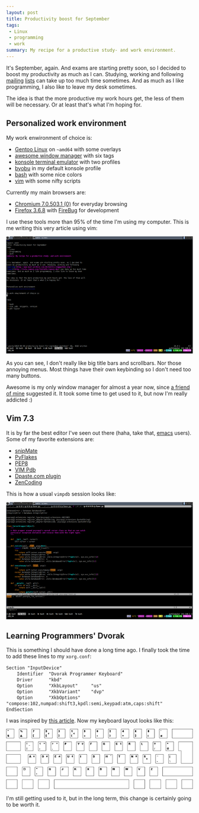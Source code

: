 ```yaml
---
layout: post
title: Productivity boost for September
tags:
 - Linux
 - programming
 - work
summary: My recipe for a productive study- and work environment.
---
```


It's September, again. And exams are starting pretty soon, so I decided to
boost my productivity as much as I can. Studying, working and following
[mailing](http://www.mail-archive.com/distutils-sig@python.org/)
[lists](http://lists.repoze.org/listinfo/repoze-dev) can take up too much time
sometimes. And as much as I like programming, I also like to leave my desk
sometimes.

The idea is that the more productive my work hours get, the less of them will
be necessary. Or at least that's what I'm hoping for.


Personalized work environment
-----------------------------

My work enwironment of choice is:

* [Gentoo Linux](http://www.gentoo.org/) on `~amd64` with some overlays
* [awesome window manager](http://awesome.naquadah.org/) with six tags
* [konsole terminal emulator](http://konsole.kde.org/) with two profiles
* [byobu](https://launchpad.net/byobu) in my default konsole profile
* [bash](http://www.gnu.org/software/bash/) with some nice colors
* [vim](http://www.vim.org/) with some nifty scripts

Currently my main browsers are:

* [Chromium 7.0.503.1 (0)](http://www.chromium.org/) for everyday browsing
* [Firefox 3.6.8](http://www.mozilla.com/en-US/firefox/firefox.html) with
  [FireBug](http://getfirebug.com/) for development

I use these tools more than 95% of the time I'm using my computer. This is me
writing this very article using vim:

<div class="center">
  <a href="/media/images/random/environ.png">
    <img src="/media/images/random/environ-small.png"/>
  </a>
</div>

As you can see, I don't really like big title bars and scrollbars. Nor those
annoying menus. Most things have their own keybinding so I don't need too many
buttons.

Awesome is my only window manager for almost a year now, since <a
href="http://kobold.it/blog/" rel="met">a friend of mine</a> suggested it. It
took some time to get used to it, but now I'm really addicted :)


Vim 7.3
-------

It is by far the best editor I've seen out there (haha, take that,
[emacs](http://www.gnu.org/software/emacs/) users). Some of my favorite
extensions are:

* [snipMate](http://www.vim.org/scripts/script.php?script_id=2540)
* [PyFlakes](http://github.com/kevinw/pyflakes-vim)
* [PEP8](http://www.vim.org/scripts/script.php?script_id=2914)
* [VIM Pdb](http://github.com/gotcha/vimpdb)
* [Dpaste.com plugin](http://www.vim.org/scripts/script.php?script_id=2519)
* [ZenCoding](http://www.vim.org/scripts/script.php?script_id=2981)

This is how a usual `vimpdb` session looks like:

<div class="center">
  <a href="/media/images/random/vimpdb.png">
    <img src="/media/images/random/vimpdb-small.png"/>
  </a>
</div>


Learning Programmers' Dvorak
----------------------------

This is something I should have done a long time ago. I finally took the time
to add these lines to my `xorg.conf`:

    Section "InputDevice"
        Identifier  "Dvorak Programmer Keyboard"
        Driver      "kbd"
        Option      "XkbLayout"     "us"
        Option      "XkbVariant"    "dvp"
        Option      "XkbOptions"    "compose:102,numpad:shift3,kpdl:semi,keypad:atm,caps:shift"
    EndSection

I was inspired by [this
article](http://workawesome.com/productivity/dvorak-keyboard-layout/). Now my
keyboard layout looks like this:

<div class="center">
  <a href="/media/images/random/dvp.png">
    <img src="/media/images/random/dvp-small.png"/>
  </a>
</div>

I'm still getting used to it, but in the long term, this change is certainly
going to be worth it.
